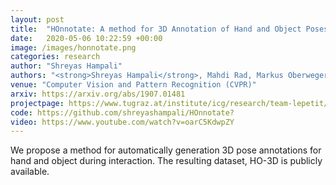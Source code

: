 ```yaml
---
layout: post
title:  "HOnnotate: A method for 3D Annotation of Hand and Object Poses"
date:   2020-05-06 10:22:59 +00:00
image: /images/honnotate.png
categories: research
author: "Shreyas Hampali"
authors: "<strong>Shreyas Hampali</strong>, Mahdi Rad, Markus Oberweger, Vincent Lepetit"
venue: "Computer Vision and Pattern Recognition (CVPR)"
arxiv: https://arxiv.org/abs/1907.01481
projectpage: https://www.tugraz.at/institute/icg/research/team-lepetit/research-projects/hand-object-3d-pose-annotation/
code: https://github.com/shreyashampali/HOnnotate?
video: https://www.youtube.com/watch?v=oarC5KdwpZY
---
```

We propose a method for automatically generation 3D pose annotations for hand and object during interaction. The resulting dataset, HO-3D is publicly available.
